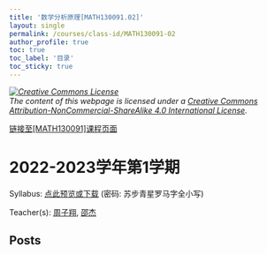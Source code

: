 ```yaml
---
title: '数学分析原理[MATH130091.02]'
layout: single
permalink: /courses/class-id/MATH130091-02
author_profile: true
toc: true
toc_label: '目录'
toc_sticky: true
---
```



<div class='notice--warning'>
	<p><i><a rel='license' href='http://creativecommons.org/licenses/by-nc-sa/4.0/'><img alt='Creative Commons License' style='border-width:0' src='https://i.creativecommons.org/l/by-nc-sa/4.0/88x31.png' /></a><br /> The content of this webpage is licensed under a <a rel='license' href='http://creativecommons.org/licenses/by-nc-sa/4.0/'>Creative Commons Attribution-NonCommercial-ShareAlike 4.0 International License</a>.</i></p>
</div>

<a href='https://fdu-math.github.io/courses/MATH130091'>链接至[MATH130091]课程页面</a>


# 2022-2023学年第1学期

Syllabus: <a href='https://fdu-math.github.io/courses/syllabus/MATH130091.02-2022-2023-1 (Encrypted).pdf'>点此预览或下载</a> (密码: 苏步青星罗马字全小写)

Teacher(s): <a href='https://fdu-math.github.io/teachers/周子翔'>周子翔</a>, <a href='https://fdu-math.github.io/teachers/邵杰'>邵杰</a>


## Posts